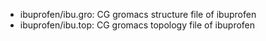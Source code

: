 * ibuprofen/ibu.gro: CG gromacs structure file of ibuprofen
* ibuprofen/ibu.top: CG gromacs topology file of ibuprofen
